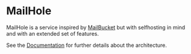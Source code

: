 # MailHole

MailHole is a service inspired by [MailBucket](https://mailbucket.io) but with selfhosting in mind and with an extended set of features.

See the [Documentation](documentation/intro.html) for further details about the architecture.